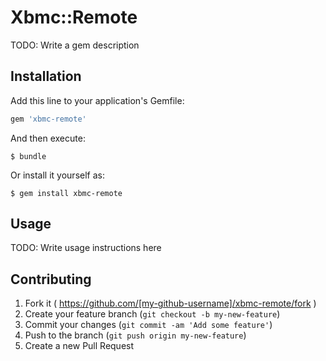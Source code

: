 # Xbmc::Remote

TODO: Write a gem description

## Installation

Add this line to your application's Gemfile:

```ruby
gem 'xbmc-remote'
```

And then execute:

    $ bundle

Or install it yourself as:

    $ gem install xbmc-remote

## Usage

TODO: Write usage instructions here

## Contributing

1. Fork it ( https://github.com/[my-github-username]/xbmc-remote/fork )
2. Create your feature branch (`git checkout -b my-new-feature`)
3. Commit your changes (`git commit -am 'Add some feature'`)
4. Push to the branch (`git push origin my-new-feature`)
5. Create a new Pull Request
